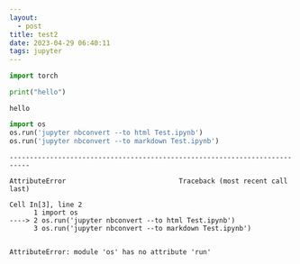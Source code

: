 ```yaml
---
layout:
  - post
title: test2
date: 2023-04-29 06:40:11
tags: jupyter
---
```


```python
import torch

```


```python
print("hello")
```

    hello



```python
import os
os.run('jupyter nbconvert --to html Test.ipynb')
os.run('jupyter nbconvert --to markdown Test.ipynb')

```


    ---------------------------------------------------------------------------

    AttributeError                            Traceback (most recent call last)

    Cell In[3], line 2
          1 import os
    ----> 2 os.run('jupyter nbconvert --to html Test.ipynb')
          3 os.run('jupyter nbconvert --to markdown Test.ipynb')


    AttributeError: module 'os' has no attribute 'run'



```python

```
